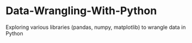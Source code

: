 # Data-Wrangling-With-Python
Exploring various libraries (pandas, numpy, matplotlib) to wrangle data in Python
